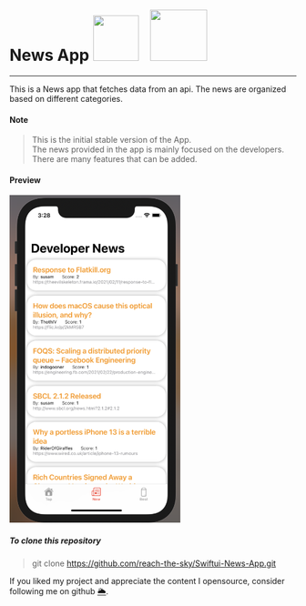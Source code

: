 <h1>News App <img src="https://swiftuimasterclass.com/resources/logo-swiftui-masterclass.png" width="80" height="80"/>  &nbsp; <img src="https://encrypted-tbn0.gstatic.com/images?q=tbn:ANd9GcRkqedJAcAGus9azTJ_7DcEmu6aUkUXFofxRQ&usqp=CAU" width ="100" height="90px" /></h1>

---

This is a News app that fetches data from an api. The news are organized based on different categories.

#### Note

> This is the initial stable version of the App. <br>
> The news provided in the app is mainly focused on the developers. <br>
> There are many features that can be added.

#### Preview

<img src="./IOS-News-App.png" width="300" />

##### To clone this repository

> git clone https://github.com/reach-the-sky/Swiftui-News-App.git

If you liked my project and appreciate the content I opensource, consider following me on github [🌥](https://github.com/reach-the-sky).
